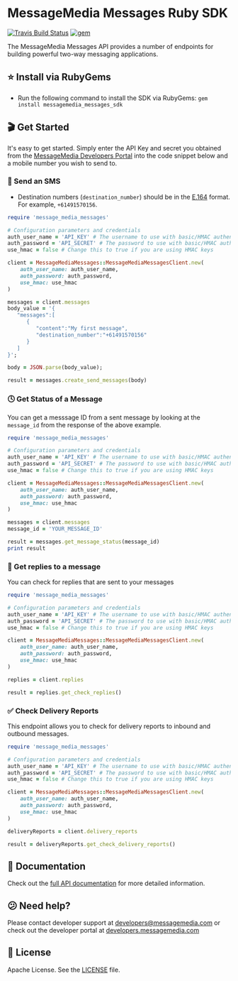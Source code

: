 # MessageMedia Messages Ruby SDK
[![Travis Build Status](https://api.travis-ci.org/messagemedia/messages-ruby-sdk.svg?branch=master)](https://travis-ci.org/messagemedia/messages-ruby-sdk)
[![gem](https://img.shields.io/badge/gem-v1.1.0-red.svg)](https://rubygems.org/gems/messagemedia_messages_sdk)

The MessageMedia Messages API provides a number of endpoints for building powerful two-way messaging applications.

## ⭐️ Install via RubyGems
* Run the following command to install the SDK via RubyGems: `gem install messagemedia_messages_sdk`

## 🎬 Get Started
It's easy to get started. Simply enter the API Key and secret you obtained from the [MessageMedia Developers Portal](https://developers.messagemedia.com) into the code snippet below and a mobile number you wish to send to.

### 🚀 Send an SMS
* Destination numbers (`destination_number`) should be in the [E.164](http://en.wikipedia.org/wiki/E.164) format. For example, `+61491570156`.
```ruby
require 'message_media_messages'

# Configuration parameters and credentials
auth_user_name = 'API_KEY' # The username to use with basic/HMAC authentication
auth_password = 'API_SECRET' # The password to use with basic/HMAC authentication
use_hmac = false # Change this to true if you are using HMAC keys

client = MessageMediaMessages::MessageMediaMessagesClient.new(
    auth_user_name: auth_user_name,
    auth_password: auth_password,
    use_hmac: use_hmac
)

messages = client.messages
body_value = '{
   "messages":[
      {
         "content":"My first message",
         "destination_number":"+61491570156"
      }
   ]
}';

body = JSON.parse(body_value);

result = messages.create_send_messages(body)
```

### 🕓 Get Status of a Message
You can get a messsage ID from a sent message by looking at the `message_id` from the response of the above example.
```ruby
require 'message_media_messages'

# Configuration parameters and credentials
auth_user_name = 'API_KEY' # The username to use with basic/HMAC authentication
auth_password = 'API_SECRET' # The password to use with basic/HMAC authentication
use_hmac = false # Change this to true if you are using HMAC keys

client = MessageMediaMessages::MessageMediaMessagesClient.new(
    auth_user_name: auth_user_name,
    auth_password: auth_password,
    use_hmac: use_hmac
)

messages = client.messages
message_id = 'YOUR_MESSAGE_ID'

result = messages.get_message_status(message_id)
print result
```

### 💬 Get replies to a message
You can check for replies that are sent to your messages
```ruby
require 'message_media_messages'

# Configuration parameters and credentials
auth_user_name = 'API_KEY' # The username to use with basic/HMAC authentication
auth_password = 'API_SECRET' # The password to use with basic/HMAC authentication
use_hmac = false # Change this to true if you are using HMAC keys

client = MessageMediaMessages::MessageMediaMessagesClient.new(
    auth_user_name: auth_user_name,
    auth_password: auth_password,
    use_hmac: use_hmac
)

replies = client.replies

result = replies.get_check_replies()
```

### ✅ Check Delivery Reports
This endpoint allows you to check for delivery reports to inbound and outbound messages.
```ruby
require 'message_media_messages'

# Configuration parameters and credentials
auth_user_name = 'API_KEY' # The username to use with basic/HMAC authentication
auth_password = 'API_SECRET' # The password to use with basic/HMAC authentication
use_hmac = false # Change this to true if you are using HMAC keys

client = MessageMediaMessages::MessageMediaMessagesClient.new(
    auth_user_name: auth_user_name,
    auth_password: auth_password,
    use_hmac: use_hmac
)

deliveryReports = client.delivery_reports

result = deliveryReports.get_check_delivery_reports()
```

## 📕 Documentation
Check out the [full API documentation](DOCUMENTATION.md) for more detailed information.

## 😕 Need help?
Please contact developer support at developers@messagemedia.com or check out the developer portal at [developers.messagemedia.com](https://developers.messagemedia.com/)

## 📃 License
Apache License. See the [LICENSE](LICENSE) file.
